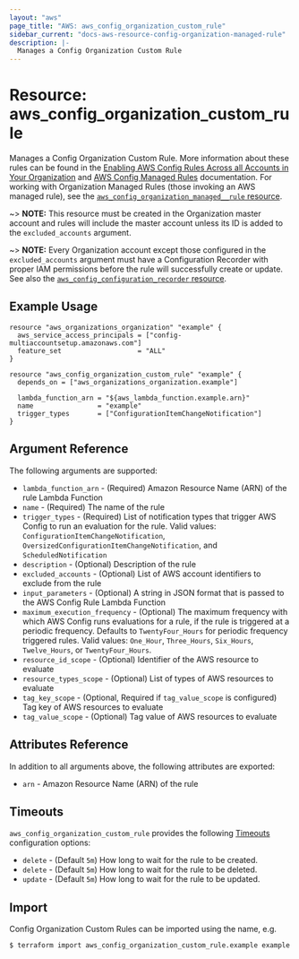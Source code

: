 ```yaml
---
layout: "aws"
page_title: "AWS: aws_config_organization_custom_rule"
sidebar_current: "docs-aws-resource-config-organization-managed-rule"
description: |-
  Manages a Config Organization Custom Rule
---
```


# Resource: aws_config_organization_custom_rule

Manages a Config Organization Custom Rule. More information about these rules can be found in the [Enabling AWS Config Rules Across all Accounts in Your Organization](https://docs.aws.amazon.com/config/latest/developerguide/config-rule-multi-account-deployment.html) and [AWS Config Managed Rules](https://docs.aws.amazon.com/config/latest/developerguide/evaluate-config_use-managed-rules.html) documentation. For working with Organization Managed Rules (those invoking an AWS managed rule), see the [`aws_config_organization_managed__rule` resource](/docs/providers/aws/r/config_organization_managed_rule.html).

~> **NOTE:** This resource must be created in the Organization master account and rules will include the master account unless its ID is added to the `excluded_accounts` argument.

~> **NOTE:** Every Organization account except those configured in the `excluded_accounts` argument must have a Configuration Recorder with proper IAM permissions before the rule will successfully create or update. See also the [`aws_config_configuration_recorder` resource](/docs/providers/aws/r/config_configuration_recorder.html).

## Example Usage

```hcl
resource "aws_organizations_organization" "example" {
  aws_service_access_principals = ["config-multiaccountsetup.amazonaws.com"]
  feature_set                   = "ALL"
}

resource "aws_config_organization_custom_rule" "example" {
  depends_on = ["aws_organizations_organization.example"]

  lambda_function_arn = "${aws_lambda_function.example.arn}"
  name                = "example"
  trigger_types       = ["ConfigurationItemChangeNotification"]
}
```

## Argument Reference

The following arguments are supported:

* `lambda_function_arn` - (Required) Amazon Resource Name (ARN) of the rule Lambda Function
* `name` - (Required) The name of the rule
* `trigger_types` - (Required) List of notification types that trigger AWS Config to run an evaluation for the rule. Valid values: `ConfigurationItemChangeNotification`, `OversizedConfigurationItemChangeNotification`, and `ScheduledNotification`
* `description` - (Optional) Description of the rule
* `excluded_accounts` - (Optional) List of AWS account identifiers to exclude from the rule
* `input_parameters` - (Optional) A string in JSON format that is passed to the AWS Config Rule Lambda Function
* `maximum_execution_frequency` - (Optional) The maximum frequency with which AWS Config runs evaluations for a rule, if the rule is triggered at a periodic frequency. Defaults to `TwentyFour_Hours` for periodic frequency triggered rules. Valid values: `One_Hour`, `Three_Hours`, `Six_Hours`, `Twelve_Hours`, or `TwentyFour_Hours`.
* `resource_id_scope` - (Optional) Identifier of the AWS resource to evaluate
* `resource_types_scope` - (Optional) List of types of AWS resources to evaluate
* `tag_key_scope` - (Optional, Required if `tag_value_scope` is configured) Tag key of AWS resources to evaluate
* `tag_value_scope` - (Optional) Tag value of AWS resources to evaluate


## Attributes Reference

In addition to all arguments above, the following attributes are exported:

* `arn` - Amazon Resource Name (ARN) of the rule

## Timeouts

`aws_config_organization_custom_rule` provides the following [Timeouts](/docs/configuration/resources.html#timeouts)
configuration options:

* `delete` - (Default `5m`) How long to wait for the rule to be created.
* `delete` - (Default `5m`) How long to wait for the rule to be deleted.
* `update` - (Default `5m`) How long to wait for the rule to be updated.

## Import

Config Organization Custom Rules can be imported using the name, e.g.

```
$ terraform import aws_config_organization_custom_rule.example example
```
